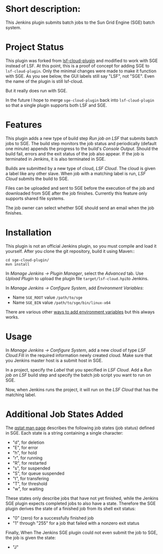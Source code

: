 # Short description:

This Jenkins plugin submits batch jobs to the Sun Grid Engine (SGE) batch system.

# Project Status

This plugin was forked from [lsf-cloud-plugin](https://github.com/jenkinsci/lsf-cloud-plugin) and modified to work with SGE instead of LSF.  At this point, this is a proof of concept for adding SGE to `lsf-cloud-plugin`.  Only the minimal changes were made to make it function with SGE.  As you see below, the GUI labels still say "LSF", not "SGE".  Even the name of the plugin is still lsf-cloud.

But it really does run with SGE.

In the future I hope to merge `sge-cloud-plugin` back into `lsf-cloud-plugin` so that a single plugin supports both LSF and SGE.
 
# Features

This plugin adds a new type of build step *Run job on LSF* that submits batch jobs to SGE. The build step monitors the job status and periodically (default one minute) appends the progress to the build's *Console Output*. Should the build fail, errors and the exit status of the job also appear. If the job is terminated in Jenkins, it is also terminated in SGE.

Builds are submitted by a new type of cloud, *LSF Cloud*.  The cloud is given a label like any other slave.  When job with a matching label is run, *LSF Cloud* submits the build to SGE.

Files can be uploaded and sent to SGE before the execution of the job and downloaded from SGE after the job finishes.  	Currently this feature only supports shared file systems.

The job owner can select whether SGE should send an email when the job finishes.

# Installation

This plugin is not an official Jenkins plugin, so you must compile and load it yourself.  After you clone the git repository, build it using Maven::

    cd sge-cloud-plugin/
    mvn install

In *Manage Jenkins -> Plugin Manager*, select the *Advanced* tab.  Use *Upload Plugin* to upload the plugin file `target/lsf-cloud.hpi`to Jenkins.

In *Manage Jenkins -> Configure System*, add *Environment Variables*:

* Name `SGE_ROOT` value `/path/to/sge`
* Name `SGE_BIN` value `/path/to/sge/bin/linux-x64`

There are various other [ways to add environment variables](http://stackoverflow.com/questions/5818403/jenkins-hudson-environment-variables/) but this always works.
    

# Usage

In *Manage Jenkins -> Configure System*, add a new cloud of type *LSF Cloud*.Fill in the required information newly created cloud.  Make sure that you Jenkins master host is a submit host in SGE.

In a project, specify the *Label* that you specified in *LSF Cloud*.  Add a *Run job on LSF* build step and specify the batch job script you want to run on SGE.

Now, when Jenkins runs the project, it will run on the *LSF Cloud* that has the matching label.

# Additional Job States Added

The [qstat man page](http://gridscheduler.sourceforge.net/htmlman/htmlman1/qstat.html) describes the following job states (job status) defined in SGE.  Each state is a string containing a single character:

* "d", for deletion
* "E", for error
* "h", for hold
* "r", for running
* "R", for restarted
* "s", for suspended
* "S", for queue suspended
* "t", for transfering
* "T", for threshold
* "w", for waiting

These states only describe jobs that have not yet finished, while the Jenkins SGE plugin expects completed jobs to also have
a state.  Therefore the SGE plugin derives the state of a finished job from its shell exit status:

* "0" (zero) for a successfully finished job
* "1" through "255" for a job that failed with a nonzero exit status

Finally, When The Jenkins SGE plugin could not even submit the job to SGE, the job is given the state:

* "J"


